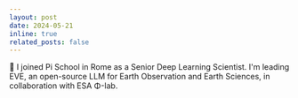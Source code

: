 ```yaml
---
layout: post
date: 2024-05-21
inline: true
related_posts: false
---
```

🚀 I joined Pi School in Rome as a Senior Deep Learning Scientist. I'm leading EVE, an open-source LLM for Earth Observation and Earth Sciences, in collaboration with ESA Φ-lab.
